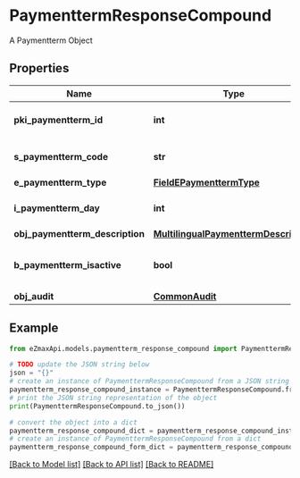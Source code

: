 # PaymenttermResponseCompound

A Paymentterm Object

## Properties

Name | Type | Description | Notes
------------ | ------------- | ------------- | -------------
**pki_paymentterm_id** | **int** | The unique ID of the Paymentterm | 
**s_paymentterm_code** | **str** | The code of the Paymentterm | 
**e_paymentterm_type** | [**FieldEPaymenttermType**](FieldEPaymenttermType.md) |  | 
**i_paymentterm_day** | **int** | The day of the Paymentterm | 
**obj_paymentterm_description** | [**MultilingualPaymenttermDescription**](MultilingualPaymenttermDescription.md) |  | 
**b_paymentterm_isactive** | **bool** | Whether the Paymentterm is active or not | 
**obj_audit** | [**CommonAudit**](CommonAudit.md) |  | 

## Example

```python
from eZmaxApi.models.paymentterm_response_compound import PaymenttermResponseCompound

# TODO update the JSON string below
json = "{}"
# create an instance of PaymenttermResponseCompound from a JSON string
paymentterm_response_compound_instance = PaymenttermResponseCompound.from_json(json)
# print the JSON string representation of the object
print(PaymenttermResponseCompound.to_json())

# convert the object into a dict
paymentterm_response_compound_dict = paymentterm_response_compound_instance.to_dict()
# create an instance of PaymenttermResponseCompound from a dict
paymentterm_response_compound_form_dict = paymentterm_response_compound.from_dict(paymentterm_response_compound_dict)
```
[[Back to Model list]](../README.md#documentation-for-models) [[Back to API list]](../README.md#documentation-for-api-endpoints) [[Back to README]](../README.md)


